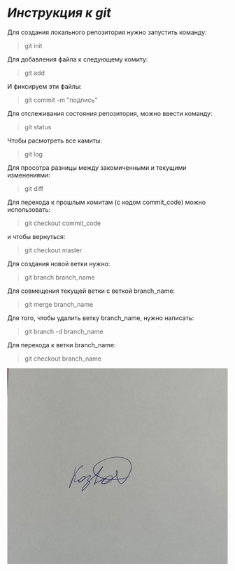 # ***Инструкция к git***
Для создания локального репозитория нужно запустить команду:
>git init

Для добавления файла к следующему комиту:
> git add

И фиксируем эти файлы:
> git commit -m "подпись"

Для отслеживания состояния репозитория, можно ввести команду:
> git status

Чтобы расмотреть все камиты:
> git log

Для просотра разницы между закомиченными и текущими изменениями:
> git diff

Для перехода к прошлым комитам (с кодом commit_code) можно использовать:
>git checkout commit_code

и чтобы вернуться:
> git checkout master

Для создания новой ветки нужно:
>git branch branch_name


Для совмещения текущей ветки с веткой branch_name:
> git merge branch_name

Для того, чтобы удалить ветку branch_name, нужно написать:
>git branch -d branch_name

Для перехода к ветки branch_name:
>git checkout branch_name


![какая-то картинка](podpis.jpg)
